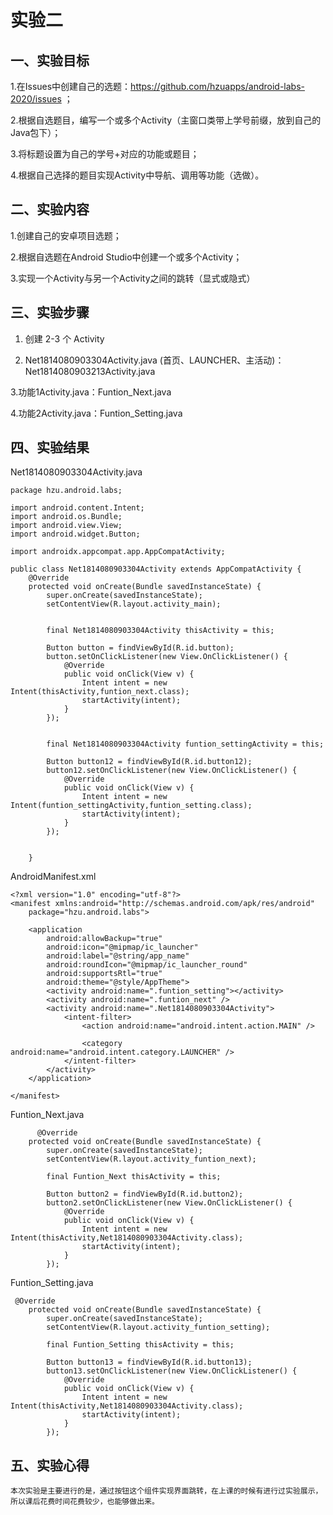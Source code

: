 # 实验二

## 一、实验目标

1.在Issues中创建自己的选题：https://github.com/hzuapps/android-labs-2020/issues ；

2.根据自选题目，编写一个或多个Activity（主窗口类带上学号前缀，放到自己的Java包下）；

3.将标题设置为自己的学号+对应的功能或题目；

4.根据自己选择的题目实现Activity中导航、调用等功能（选做）。

## 二、实验内容

1.创建自己的安卓项目选题；

2.根据自选题在Android Studio中创建一个或多个Activity；

3.实现一个Activity与另一个Activity之间的跳转（显式或隐式）

## 三、实验步骤

1. 创建 2-3 个 Activity

2. Net1814080903304Activity.java (首页、LAUNCHER、主活动)：Net1814080903213Activity.java

3.功能1Activity.java：Funtion_Next.java

4.功能2Activity.java：Funtion_Setting.java

## 四、实验结果
Net1814080903304Activity.java
~~~
package hzu.android.labs;

import android.content.Intent;
import android.os.Bundle;
import android.view.View;
import android.widget.Button;

import androidx.appcompat.app.AppCompatActivity;

public class Net1814080903304Activity extends AppCompatActivity {
    @Override
    protected void onCreate(Bundle savedInstanceState) {
        super.onCreate(savedInstanceState);
        setContentView(R.layout.activity_main);


        final Net1814080903304Activity thisActivity = this;

        Button button = findViewById(R.id.button);
        button.setOnClickListener(new View.OnClickListener() {
            @Override
            public void onClick(View v) {
                Intent intent = new Intent(thisActivity,funtion_next.class);
                startActivity(intent);
            }
        });


        final Net1814080903304Activity funtion_settingActivity = this;

        Button button12 = findViewById(R.id.button12);
        button12.setOnClickListener(new View.OnClickListener() {
            @Override
            public void onClick(View v) {
                Intent intent = new Intent(funtion_settingActivity,funtion_setting.class);
                startActivity(intent);
            }
        });


    }

~~~
AndroidManifest.xml
~~~
<?xml version="1.0" encoding="utf-8"?>
<manifest xmlns:android="http://schemas.android.com/apk/res/android"
    package="hzu.android.labs">

    <application
        android:allowBackup="true"
        android:icon="@mipmap/ic_launcher"
        android:label="@string/app_name"
        android:roundIcon="@mipmap/ic_launcher_round"
        android:supportsRtl="true"
        android:theme="@style/AppTheme">
        <activity android:name=".funtion_setting"></activity>
        <activity android:name=".funtion_next" />
        <activity android:name=".Net1814080903304Activity">
            <intent-filter>
                <action android:name="android.intent.action.MAIN" />

                <category android:name="android.intent.category.LAUNCHER" />
            </intent-filter>
        </activity>
    </application>

</manifest>
~~~
Funtion_Next.java 
~~~
      @Override
    protected void onCreate(Bundle savedInstanceState) {
        super.onCreate(savedInstanceState);
        setContentView(R.layout.activity_funtion_next);

        final Funtion_Next thisActivity = this;

        Button button2 = findViewById(R.id.button2);
        button2.setOnClickListener(new View.OnClickListener() {
            @Override
            public void onClick(View v) {
                Intent intent = new Intent(thisActivity,Net1814080903304Activity.class);
                startActivity(intent);
            }
        });

~~~
Funtion_Setting.java 
~~~
 @Override
    protected void onCreate(Bundle savedInstanceState) {
        super.onCreate(savedInstanceState);
        setContentView(R.layout.activity_funtion_setting);

        final Funtion_Setting thisActivity = this;

        Button button13 = findViewById(R.id.button13);
        button13.setOnClickListener(new View.OnClickListener() {
            @Override
            public void onClick(View v) {
                Intent intent = new Intent(thisActivity,Net1814080903304Activity.class);
                startActivity(intent);
            }
        });
~~~

## 五、实验心得
	本次实验是主要进行的是，通过按钮这个组件实现界面跳转，在上课的时候有进行过实验展示，所以课后花费时间花费较少，也能够做出来。
